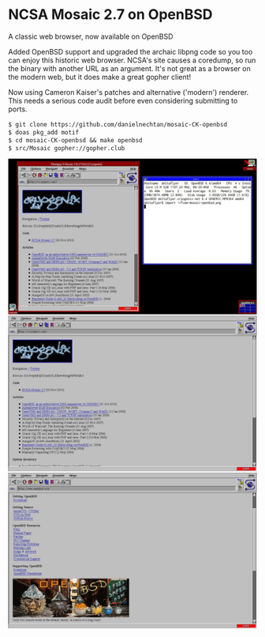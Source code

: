 # NCSA Mosaic 2.7 on OpenBSD
A classic web browser, now available on OpenBSD


Added OpenBSD support and upgraded the archaic libpng code so you too can enjoy this historic web browser. NCSA's site causes a coredump, so run the binary with another URL as an argument. It's not great as a browser on the modern web, but it does make a great gopher client!

Now using Cameron Kaiser's patches and alternative ('modern') renderer.  This needs a serious code audit before even considering submitting to ports.

    $ git clone https://github.com/danielnechtan/mosaic-CK-openbsd
    $ doas pkg_add motif
    $ cd mosaic-CK-openbsd && make openbsd
    $ src/Mosaic gopher://gopher.club

[![Mosaic Screenshot](fvwm.png)](fvwm.png)
![Mosaic Screenshot](mosaic-ck.png)
![Mosaic Screenshot 2](mosaic-ck-2.png)
